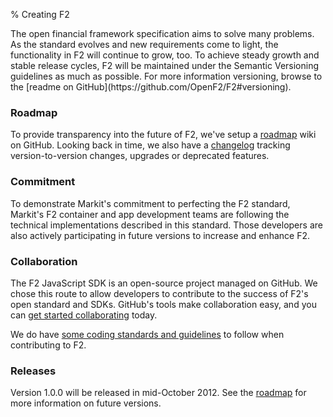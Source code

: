 % Creating F2

<p class="lead">The open financial framework specification aims to solve many problems. As the standard evolves and new requirements come to light, the functionality in F2 will continue to grow, too. To achieve steady growth and stable release cycles, F2 will be maintained under the Semantic Versioning guidelines as much as possible. For more information versioning, browse to the [readme on GitHub](https://github.com/OpenF2/F2#versioning).</p>

### Roadmap

To provide transparency into the future of F2, we've setup a [roadmap](https://github.com/OpenF2/F2/wiki/Roadmap) wiki on GitHub. Looking back in time, we also have a [changelog](https://github.com/OpenF2/F2/wiki/Changelog) tracking version-to-version changes, upgrades or deprecated features.

### Commitment

To demonstrate Markit's commitment to perfecting the F2 standard, Markit's F2 container and app development teams are following the technical implementations described in this standard. Those developers are also actively participating in future versions to increase and enhance F2.

### Collaboration

The F2 JavaScript SDK is an open-source project managed on GitHub. We chose this route to allow developers to contribute to the success of F2's open standard and SDKs. GitHub's tools make collaboration easy, and you can [get started collaborating](https://github.com/OpenF2/F2#collaboration) today.

We do have [some coding standards and guidelines](#) to follow when contributing to F2. 

### Releases

Version 1.0.0 will be released in mid-October 2012. See the [roadmap](https://github.com/OpenF2/F2/wiki/Roadmap) for more information on future versions.
